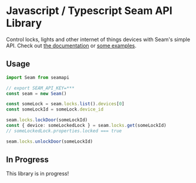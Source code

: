 # Javascript / Typescript Seam API Library

Control locks, lights and other internet of things devices with Seam's simple API. Check out [the documentation](./docs/modules.md) or [some examples](./examples).


## Usage

```ts
import Seam from seamapi

// export SEAM_API_KEY=***
const seam = new Seam()

const someLock = seam.locks.list().devices[0]
const someLockId = someLock.device_id

seam.locks.lockDoor(someLockId)
const { device: someLockedLock } = seam.locks.get(someLockId)
// someLockedLock.properties.locked === true

seam.locks.unlockDoor(someLockId)
```

## In Progress

This library is in progress!
